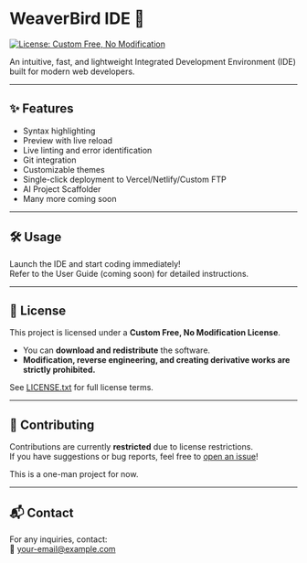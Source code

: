 # WeaverBird IDE 🚀

[![License: Custom Free, No Modification](https://img.shields.io/badge/license-Custom-blue.svg)](./LICENSE.txt)

An intuitive, fast, and lightweight Integrated Development Environment (IDE) built for modern web developers.

---

## ✨ Features
- Syntax highlighting
- Preview with live reload
- Live linting and error identification
- Git integration
- Customizable themes
- Single-click deployment to Vercel/Netlify/Custom FTP
- AI Project Scaffolder
- Many more coming soon

---

## 🛠 Usage

Launch the IDE and start coding immediately!  
Refer to the User Guide (coming soon) for detailed instructions.

---

## 📄 License

This project is licensed under a **Custom Free, No Modification License**.  
- You can **download and redistribute** the software.
- **Modification, reverse engineering, and creating derivative works are strictly prohibited.**

See [LICENSE.txt](./LICENSE.txt) for full license terms.

---

## 🤝 Contributing

Contributions are currently **restricted** due to license restrictions.  
If you have suggestions or bug reports, feel free to [open an issue](https://github.com/your-username/your-ide-name/issues)!

This is a one-man project for now.

---

## 📬 Contact

For any inquiries, contact:  
📧 your-email@example.com
